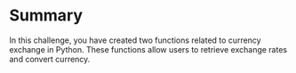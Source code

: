 # Summary

In this challenge, you have created two functions related to currency exchange in Python. These functions allow users to retrieve exchange rates and convert currency.
